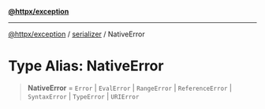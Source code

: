 [**@httpx/exception**](../../README.md)

***

[@httpx/exception](../../README.md) / [serializer](../README.md) / NativeError

# Type Alias: NativeError

> **NativeError** = `Error` \| `EvalError` \| `RangeError` \| `ReferenceError` \| `SyntaxError` \| `TypeError` \| `URIError`
